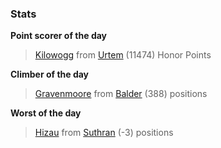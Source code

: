 

### Stats

**Point scorer of the day**
>[Kilowogg](/#/character/Urtem/1294937) from [Urtem](/#/ranking/Urtem)  (11474) Honor Points


**Climber of the day**
>[Gravenmoore](/#/character/Balder/388626) from [Balder](/#/ranking/Balder)  (388) positions


**Worst of the day**
>[Hizau](/#/character/Suthran/165250) from [Suthran](/#/ranking/Suthran)  (-3) positions


